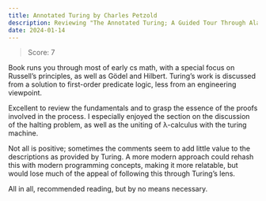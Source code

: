 ```yaml
---
title: Annotated Turing by Charles Petzold
description: Reviewing "The Annotated Turing; A Guided Tour Through Alan Turing’s Historic Paper on Computability and the Turing Machine"
date: 2024-01-14
---
```

> Score: 7

Book runs you through most of early cs math, with a special focus on Russell’s
principles, as well as Gödel and Hilbert.  Turing’s work is discussed from a
solution to first-order predicate logic, less from an engineering viewpoint.

Excellent to review the fundamentals and to grasp the essence of the proofs
involved in the process. I especially enjoyed the section on the discussion of
the halting problem, as well as the uniting of λ-calculus with the turing
machine.

Not all is positive; sometimes the comments seem to add little value to the
descriptions as provided by Turing. A more modern approach could rehash this
with modern programming concepts, making it more relatable, but would lose much
of the appeal of following this through Turing’s lens.

All in all, recommended reading, but by no means necessary.

